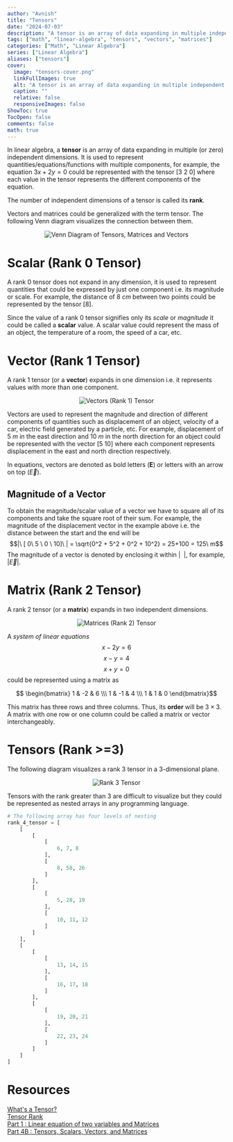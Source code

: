 ```yaml
---
author: "Avnish"
title: "Tensors"
date: "2024-07-03"
description: "A tensor is an array of data expanding in multiple independent dimensions."
tags: ["math", "linear-algebra", "tensors", "vectors", "matrices"]
categories: ["Math", "Linear Algebra"]
series: ["Linear Algebra"]
aliases: ["tensors"]
cover:
  image: "tensors-cover.png"
  linkFullImages: true
  alt: "A tensor is an array of data expanding in multiple independent dimensions."
  caption: ""
  relative: false
  responsiveImages: false
ShowToc: true
TocOpen: false
comments: false
math: true
---
```


In linear algebra, a **tensor** is an array of data expanding in multiple (or zero) independent dimensions. It is used to represent quantities/equations/functions with multiple components, for example, the equation $3x+2y=0$ could be represented with the tensor $[3\ 2\ 0]$ where each value in the tensor represents the different components of the equation.

The number of independent dimensions of a tensor is called its **rank**.

Vectors and matrices could be generalized with the term tensor. The following Venn diagram visualizes the connection between them.

<p align="center"><img src="tensors-matrices-vectors-venn-diagram.png" alt="Venn Diagram of Tensors, Matrices and Vectors"></p>

# Scalar (Rank 0 Tensor)
A rank 0 tensor does not expand in any dimension, it is used to represent quantities that could be expressed by just one component i.e. its magnitude or scale. For example, the distance of $8\ cm$ between two points could be represented by the tensor $[ 8 ]$.

Since the value of a rank 0 tensor signifies only its *scale* or *magnitude* it could be called a **scalar** value. A scalar value could represent the mass of an object, the temperature of a room, the speed of a car, etc.

# Vector (Rank 1 Tensor)
A rank 1 tensor (or a **vector**) expands in one dimension i.e. it represents values with more than one component.

<p align="center"><img src="vectors.png" alt="Vectors (Rank 1) Tensor"></p>

Vectors are used to represent the magnitude and direction of different components of quantities such as displacement of an object, velocity of a car, electric field generated by a particle, etc. For example, displacement of $5\ m$ in the east direction and $10\ m$ in the north direction for an object could be represented with the vector $[5\ 10]$ where each component represents displacement in the east and north direction respectively.

In equations, vectors are denoted as bold letters ($\textbf{E}$) or letters with an arrow on top ($\vec{E}$).

## Magnitude of a Vector
To obtain the magnitude/scalar value of a vector we have to square all of its components and take the square root of their sum. For example, the magnitude of the displacement vector in the example above i.e. the distance between the start and the end will be $$|\ [ 0\ 5 \ 0 \ 10]\ | = \sqrt{0^2 + 5^2 + 0^2 + 10^2} = 25+100 = 125\ m$$
The magnitude of a vector is denoted by enclosing it within $|\ \ |$, for example, $|\vec{E}|$.

# Matrix (Rank 2 Tensor)
A rank 2 tensor (or a **matrix**) expands in two independent dimensions.
<p align="center"><img src="matrices.png" alt="Matrices (Rank 2) Tensor"></p>

A *system of linear equations*
$$x - 2y = 6$$
$$ x - y = 4 $$
$$ x + y = 0 $$
could be represented using a matrix as

$$ \begin{bmatrix} 1 & -2 & 6 \\\ 1 & -1 & 4 \\\ 1 & 1 & 0 \end{bmatrix}$$

This matrix has three rows and three columns. Thus, its **order** will be $3 \times 3$.
A matrix with one row or one column could be called a matrix or vector interchangeably.

# Tensors (Rank >=3)
The following diagram visualizes a rank 3 tensor in a 3-dimensional plane.
<p align="center"><img src="3d-tensor.png" alt="Rank 3 Tensor"></p>

Tensors with the rank greater than 3 are difficult to visualize but they could be represented as nested arrays in any programming language.
```python
# The following array has four levels of nesting
rank_4_tensor = [
    [
        [
            [
                6, 7, 8
            ],
            [
                8, 58, 26
            ]
        ],
        [
            [
                5, 28, 19
            ],
            [
                10, 11, 12
            ]
        ]
    ],
    [
        [
            [
                13, 14, 15
            ],
            [
                16, 17, 18
            ]
        ],
        [
            [
                19, 20, 21
            ],
            [
                22, 23, 24
            ]
        ]
    ]
]
```

# Resources
<a href="https://www.youtube.com/watch?v=f5liqUk0ZTw" target="_blank">What's a Tensor?</a>  
<a href="https://mathworld.wolfram.com/TensorRank.html" target="_blank">Tensor Rank</a>  
<a href="https://medium.com/linear-algebra/part-1-linear-equation-of-two-variables-and-matrices-d8de21eb8d51" target="_blank">Part 1 : Linear equation of two variables and Matrices</a>  
<a href="https://medium.com/linear-algebra/part-4b-tensors-scalars-and-vectors-68cf6c1f2be" target="_blank">Part 4B : Tensors, Scalars, Vectors, and Matrices</a>  
